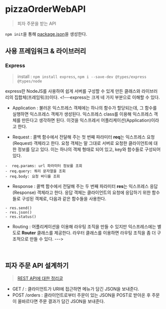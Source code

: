 # pizzaOrderWebAPI

> 피자 주문을 받는 API

`npm init`을 통해 [package.json](https://github.com/algoribi/TIL/blob/main/TypeScript/01_setting_npm.md)을 생성한다.

## 사용 프레임워크 & 라이브러리

### Express

> install : `npm install express`, `npm i --save-dev @types/express @types/node`

express란 NodeJS를 사용하여 쉽게 서버를 구성할 수 있게 만든 클래스와 라이브러리의 집합체(프레임워크)이다. <!---express는 크게 네 가지 부분으로 이해할 수 있다.


- Application : 불러온 익스프레스 객체에는 하나의 함수가 할당되는데, 그 함수를 실행하면 익스프레스 객체가 생성된다. 익스프레스 class를 이용해 익스프레스 객체를 만든다고 생각하면 된다. 이것을 익스프레서 어플리케이션(Application)이라고 한다.

- Request : 콜백 함수에서 전달해 주는 첫 번째 파라미터 **req**는 익스프레스 요청(Request) 객체라고 한다. 요청 객체는 말 그대로 서버로 요청한 클라이언트에 대한 정보를 담고 있다. 이는 하나의 객체 형태로 되어 있고, key와 함수들로 구성되어 있다.

```
-  req.params: url 파라미터 정보를 조회
- req.query: 쿼리 문자열을 조회
- req.body: 요청 바디를 조회
```

- Response : 콜백 함수에서 전달해 주는 두 번째 파라미터 **res**는 익스프레스 응답(Response) 객체라고 한다. 응답 객체는 클라이언트의 요청에 응답하기 위한 함수들로 구성된 객체로, 다음과 같은 함수들을 사용한다.

```
- res.send()
- res.json()
- res.status()
```

- Routing : 어플리케이션을 이용해 라우팅 조직을 만들 수 있지만 익스프레스에는 별도로 **Router** 클래스를 제공한다. 라우터 클래스를 이용하면 라우팅 조직을 좀 더 구조적으로 만들 수 있다.
 --->
</br>

## 피자 주문 API 설계하기

> [REST API에 대한 정리글](https://github.com/algoribi/TIL/blob/main/TypeScript/03_API.md)

* GET / : 클라이언트가 URI에 접근하면 메뉴가 담긴 JSON을 보내준다.
* POST /orders : 클라이언트로부터 주문이 있는 JSON을 POST로 받아온 후 주문이 올바르다면 주문 결과가 담긴 JSON을 보내준다.